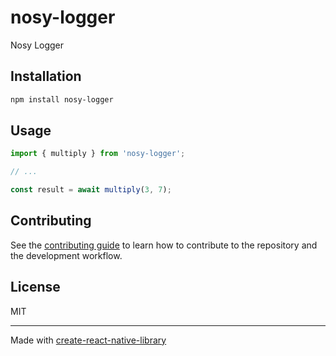 # nosy-logger

Nosy Logger

## Installation

```sh
npm install nosy-logger
```

## Usage

```js
import { multiply } from 'nosy-logger';

// ...

const result = await multiply(3, 7);
```

## Contributing

See the [contributing guide](CONTRIBUTING.md) to learn how to contribute to the repository and the development workflow.

## License

MIT

---

Made with [create-react-native-library](https://github.com/callstack/react-native-builder-bob)
